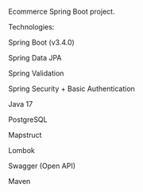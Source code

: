 Ecommerce Spring Boot project.

Technologies:

Spring Boot (v3.4.0)

Spring Data JPA

Spring Validation

Spring Security + Basic Authentication 

Java 17

PostgreSQL

Mapstruct

Lombok

Swagger (Open API)

Maven
